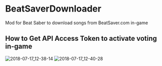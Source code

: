 # BeatSaverDownloader
Mod for Beat Saber to download songs from BeatSaver.com in-game

## How to Get API Access Token to activate voting in-game
![2018-07-17_12-38-14](https://user-images.githubusercontent.com/18101504/42798676-f960259e-89be-11e8-84be-2b71806f62c5.png)
![2018-07-17_12-40-28](https://user-images.githubusercontent.com/18101504/42798677-f9b04e48-89be-11e8-8e40-9b807ef46116.png)
